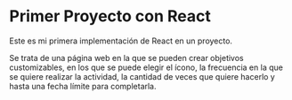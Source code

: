 # Primer Proyecto con React

Este es mi primera implementación de React en un proyecto.

Se trata de una página web en la que se pueden crear objetivos customizables, en los que se puede elegir el ícono, la frecuencia en la que se quiere realizar la actividad, la cantidad de veces que quiere hacerlo y hasta una fecha límite para completarla.

